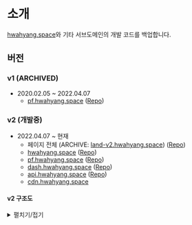# 소개

[hwahyang.space](https://hwahyang.space)와 기타 서브도메인의 개발 코드를 백업합니다.

## 버전

### v1 (ARCHIVED)

- 2020.02.05 ~ 2022.04.07
  - [pf.hwahyang.space](https://pf-v1.hwahyang.space) ([Repo](https://github.com/hwahyang-space/v1_Portfolio))

### v2 (개발중)

- 2022.04.07 ~ 현재
  - 페이지 전체 (ARCHIVE: [land-v2.hwahyang.space](https://land-v2.hwahyang.space)) ([Repo](https://github.com/hwahyang-space/v2_ComingSoon))
  - [hwahyang.space](https://hwahyang.space) ([Repo](https://github.com/hwahyang-space/v2_Main))
  - [pf.hwahyang.space](https://pf.hwahyang.space) ([Repo](https://github.com/hwahyang-space/v2_Portfolio))
  - [dash.hwahyang.space](https://dash.hwahyang.space) ([Repo](https://github.com/hwahyang-space/v2_DashBoard))
  - [api.hwahyang.space](https://api.hwahyang.space) ([Repo](https://github.com/hwahyang-space/v2_Api))
  - [cdn.hwahyang.space](https://cdn.hwahyang.space)

#### v2 구조도

<details>
  <summary>펼치기/접기</summary>

&nbsp;
![hspace_v2_Flow.png](https://raw.githubusercontent.com/hwahyang-space/.github/main/profile/hspace_v2_Flow.png)
</details>

